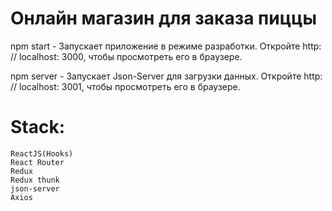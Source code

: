 # Онлайн магазин для заказа пиццы
npm start -  Запускает приложение в режиме разработки.
Откройте http: // localhost: 3000, чтобы просмотреть его в браузере.
   
   
   npm server - Запускает Json-Server для загрузки данных.
Откройте http: // localhost: 3001, чтобы просмотреть его в браузере.
    

# Stack:

    ReactJS(Hooks)
    React Router
    Redux
    Redux thunk
    json-server
    Axios
